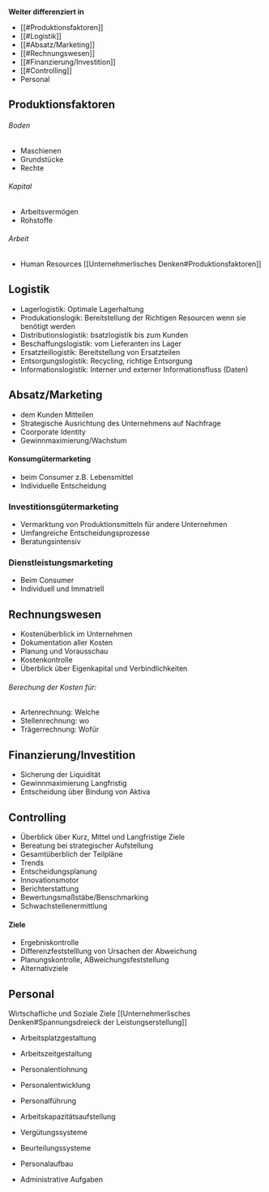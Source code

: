 **Weiter differenziert in**
- [[#Produktionsfaktoren]]
- [[#Logistik]]
- [[#Absatz/Marketing]]
- [[#Rechnungswesen]]
- [[#Finanzierung/Investition]]
- [[#Controlling]]
- Personal

## Produktionsfaktoren
###### Boden 
- Maschienen
- Grundstücke
- Rechte
###### Kapital
- Arbeitsvermögen
- Rohstoffe
###### Arbeit
- Human Resources
[[Unternehmerlisches Denken#Produktionsfaktoren]]

## Logistik
- Lagerlogistik: Optimale Lagerhaltung
- Produkationslogik: Bereitstellung der Richtigen Resourcen wenn sie benötigt werden
- Distributionslogistik: bsatzlogistik bis zum Kunden
- Beschaffungslogistik: vom Lieferanten ins Lager
- Ersatzteillogistik: Bereitstellung von Ersatzteilen
- Entsorgungslogistik: Recycling, richtige Entsorgung
- Informationslogistik: Interner und externer Informationsfluss (Daten)

## Absatz/Marketing
- dem Kunden Mitteilen
- Strategische Ausrichtung des Unternehmens auf Nachfrage
- Coorporate Identity
- Gewinnmaximierung/Wachstum

#### Konsumgütermarketing
- beim Consumer z.B. Lebensmittel
- Individuelle Entscheidung

### Investitionsgütermarketing 
- Vermarktung von Produktionsmitteln für andere Unternehmen
- Umfangreiche Entscheidungsprozesse
- Beratungsintensiv

### Dienstleistungsmarketing
- Beim Consumer
- Individuell und Immatriell

## Rechnungswesen
- Kostenüberblick im Unternehmen
- Dokumentation aller Kosten
- Planung und Vorausschau
- Kostenkontrolle
- Überblick über Eigenkapital und Verbindlichkeiten

###### Berechung der Kosten für:
- Artenrechnung: Welche
- Stellenrechnung: wo
- Trägerrechnung: Wofür

## Finanzierung/Investition
- Sicherung der Liquidität
- Gewinnmaximierung Langfristig
- Entscheidung über Bindung von Aktiva

## Controlling
- Überblick über Kurz, Mittel und Langfristige Ziele
- Bereatung bei strategischer Aufstellung
- Gesamtüberblich der Teilpläne
- Trends
- Entscheidungsplanung
- Innovationsmotor
- Berichterstattung
- Bewertungsmaßstäbe/Benschmarking
- Schwachstellenermittlung

#### Ziele
- Ergebniskontrolle
- Differenzfeststelllung von Ursachen der Abweichung
- Planungskontrolle, ABweichungsfeststellung
- Alternativziele

## Personal
Wirtschafliche und Soziale Ziele
[[Unternehmerlisches Denken#Spannungsdreieck der Leistungserstellung]]
- Arbeitsplatzgestaltung
- Arbeitszeitgestaltung
- Personalentlohnung
- Personalentwicklung
- Personalführung

- Arbeitskapazitätsaufstellung
- Vergütungssysteme
- Beurteilungssysteme
- Personalaufbau
- Administrative Aufgaben



